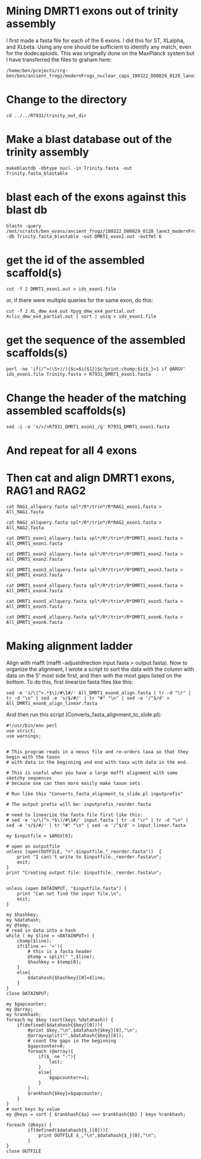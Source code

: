# Mining DMRT1 exons out of trinity assembly

I first made a fasta file for each of the 6 exons.  I did this for ST, XLalpha, and XLbeta. Using any one should be sufficient to identify any match, even for the dodecaploids.  This was originally done on the MaxPlanck system but I have transferred the files to graham here:
```
/home/ben/projects/rrg-ben/ben/ancient_frogz/modernFrogs_nuclear_caps_180322_D00829_0128_lane3/split_unmapped_reads/R7958/trinity_out_dir
```

# Change to the directory
```
cd ../../R7931/trinity_out_dir
```

# Make a blast database out of the trinity assembly
```
makeblastdb -dbtype nucl -in Trinity.fasta -out Trinity.fasta_blastable
```

# blast each of the exons against this blast db
```
blastn -query /mnt/scratch/ben_evans/ancient_frogz/180322_D00829_0128_lane3_modernFrogs_nuclear_caps/DMRT1_ST_exon1.fasta -db Trinity.fasta_blastable -out DMRT1_exon1.out -outfmt 6
```
# get the id of the assembled scaffold(s)
```
cut -f 2 DMRT1_exon1.out > ids_exon1.file
```
or, if there were multiple queries for the same exon, do this:
```
cut -f 2 XL_dmw_ex4.out Xpyg_dmw_ex4_partial.out Xcliv_dmw_ex4_partial.out | sort | uniq > ids_exon1.file
```
# get the sequence of the assembled scaffolds(s)
```
perl -ne 'if(/^>(\S+)/){$c=$i{$1}}$c?print:chomp;$i{$_}=1 if @ARGV' ids_exon1.file Trinity.fasta > R7931_DMRT1_exon1.fasta
```

# Change the header of the matching assembled scaffolds(s)
```
sed -i -e 's/>/>R7931_DMRT1_exon1_/g' R7931_DMRT1_exon1.fasta
```

# And repeat for all 4 exons

# Then cat and align DMRT1 exons, RAG1 and RAG2

```
cat RAG1_allquery.fasta spl*/R*/trin*/R*RAG1_exon1.fasta > All_RAG1.fasta
```
```
cat RAG2_allquery.fasta spl*/R*/trin*/R*RAG2_exon1.fasta > All_RAG2.fasta 
```
```
cat DMRT1_exon1_allquery.fasta spl*/R*/trin*/R*DMRT1_exon1.fasta > All_DMRT1_exon1.fasta
```
```
cat DMRT1_exon2_allquery.fasta spl*/R*/trin*/R*DMRT1_exon2.fasta > All_DMRT1_exon2.fasta
```
```
cat DMRT1_exon3_allquery.fasta spl*/R*/trin*/R*DMRT1_exon3.fasta > All_DMRT1_exon3.fasta
```
```
cat DMRT1_exon4_allquery.fasta spl*/R*/trin*/R*DMRT1_exon4.fasta > All_DMRT1_exon4.fasta
```
```
cat DMRT1_exon5_allquery.fasta spl*/R*/trin*/R*DMRT1_exon5.fasta > All_DMRT1_exon5.fasta
```
```
cat DMRT1_exon6_allquery.fasta spl*/R*/trin*/R*DMRT1_exon6.fasta > All_DMRT1_exon6.fasta
```

# Making alignment ladder
Align with mafft (mafft -adjustdirection input.fasta > output.fasta). Now to organize the alignment, I wrote a script to sort the data with the column with data on the 5' most side first, and then with the most gaps listed on the bottom.  To do this, first linearize fasta files like this:

```
sed -e 's/\(^>.*$\)/#\1#/' All_DMRT1_exon6_align.fasta | tr -d "\r" | tr -d "\n" | sed -e 's/$/#/' | tr "#" "\n" | sed -e '/^$/d' > All_DMRT1_exon6_align_linear.fasta
```
And then run this script (Converts_fasta_alignment_to_slide.pl):
```
#!/usr/bin/env perl
use strict;
use warnings;


# This program reads in a nexus file and re-orders taxa so that they begin with the taxon
# with data in the beginning and end with taxa with data in the end.

# This is useful when you have a large mafft alignment with some sketchy sequences
# because one can then more easily make taxon sets 

# Run like this "Converts_fasta_alignment_to_slide.pl inputprefix"

# The output prefix will be: inputprefix_reorder.fasta

# need to linearize the fasta file first like this:
# sed -e 's/\(^>.*$\)/#\1#/' input.fasta | tr -d "\r" | tr -d "\n" | sed -e 's/$/#/' | tr "#" "\n" | sed -e '/^$/d' > input_linear.fasta

my $inputfile = $ARGV[0];

# open an outputfile
unless (open(OUTFILE, ">".$inputfile."_reorder.fasta"))  {
	print "I can\'t write to $inputfile._reorder.fasta\n";
	exit;
}
print "Creating output file: $inputfile._reorder.fasta\n";


unless (open DATAINPUT, "$inputfile.fasta") {
	print "Can not find the input file.\n";
	exit;
}

my $hashkey;
my %datahash;
my @temp;
# read in data into a hash
while ( my $line = <DATAINPUT>) {
	chomp($line);
	if($line =~ '>'){
		# this is a fasta header
		@temp = split(" ",$line);
		$hashkey = $temp[0];
	}
	else{
		$datahash{$hashkey}[0]=$line;
	}
}		
close DATAINPUT;

my $gapcounter;
my @array;
my %rankhash;
foreach my $key (sort(keys %datahash)) {
	if(defined($datahash{$key}[0])){
		#print $key,"\n",$datahash{$key}[0],"\n";
		@array=split("",$datahash{$key}[0]);
		# count the gaps in the beginning
		$gapcounter=0;
		foreach (@array){
			if($_ ne "-"){
				last;
			}
			else{
				$gapcounter+=1;
			}
		}
		$rankhash{$key}=$gapcounter;
	}	
}
# sort keys by value
my @keys = sort { $rankhash{$a} <=> $rankhash{$b} } keys %rankhash;

foreach (@keys) {
		if(defined($datahash{$_}[0])){
			print OUTFILE $_,"\n",$datahash{$_}[0],"\n";
		}	
}
close OUTFILE


```
